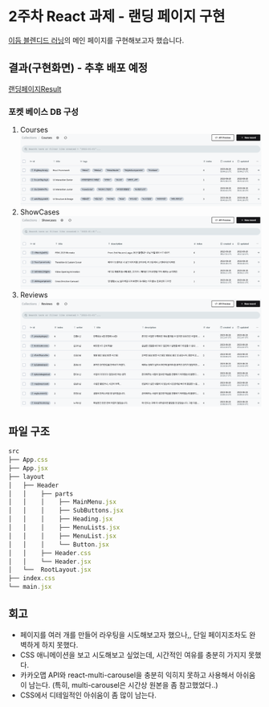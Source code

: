 # 2주차 React 과제 - 랜딩 페이지 구현

[이듬 블렌디드 러닝](https://euid.dev/#/)의 메인 페이지를 구현해보고자 했습니다.

## 결과(구현화면) - 추후 배포 예정

[랜딩페이지Result](src/assets/landingResult.gif)

### 포켓 베이스 DB 구성

1. Courses
   ![수강코스](src/assets/image.png)
2. ShowCases
   ![쇼케이스](src/assets/image-1.png)
3. Reviews
   ![리뷰모음](src/assets/image-2.png)

## 파일 구조

```jsx
src
├── App.css
├── App.jsx
├── layout
│   ├── Header
│   │    ├── parts
│   │    │    ├── MainMenu.jsx
│   │    │    ├── SubButtons.jsx
│   │    │    ├── Heading.jsx
│   │    │    ├── MenuLists.jsx
│   │    │    ├── MenuList.jsx
│   │    │    └── Button.jsx
│   │    ├── Header.css
│   │    └── Header.jsx
│   └──  RootLayout.jsx
├── index.css
└── main.jsx
```

## 회고

- 페이지를 여러 개를 만들어 라우팅을 시도해보고자 했으나,, 단일 페이지조차도 완벽하게 하지 못했다.
- CSS 애니메이션을 보고 시도해보고 싶었는데, 시간적인 여유를 충분히 가지지 못했다.
- 카카오맵 API와 react-multi-carousel을 충분히 익히지 못하고 사용해서 아쉬움이 남는다.
  (특히, multi-carousel은 시간상 원본을 좀 참고했었다..)
- CSS에서 디테일적인 아쉬움이 좀 많이 남는다.
